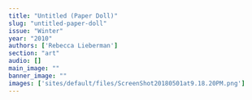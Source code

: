 ```yaml
---
title: "Untitled (Paper Doll)"
slug: "untitled-paper-doll"
issue: "Winter"
year: "2010"
authors: ['Rebecca Lieberman']
section: "art"
audio: []
main_image: ""
banner_image: ""
images: ['sites/default/files/ScreenShot20180501at9.18.20PM.png']
---
```


